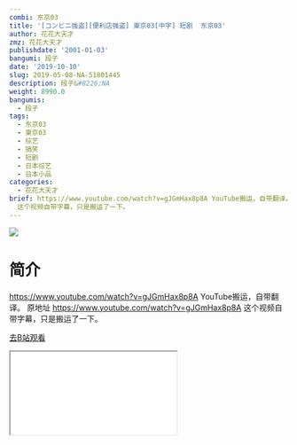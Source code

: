 ```yaml
---
combi: 东京03
title: '[コンビニ強盗][便利店强盗] 東京03[中字] 短剧  东京03'
author: 花花大天才
zmz: 花花大天才
publishdate: '2001-01-03'
bangumi: 段子
date: '2019-10-10'
slug: 2019-05-08-NA-51801445
description: 段子&#8226;NA
weight: 8990.0
bangumis:
  - 段子
tags:
  - 东京03
  - 東京03
  - 综艺
  - 搞笑
  - 短剧
  - 日本综艺
  - 日本小品
categories:
  - 花花大天才
brief: https://www.youtube.com/watch?v=gJGmHax8p8A YouTube搬运，自带翻译。 原地址 https://www.youtube.com/watch?v=gJGmHax8p8A
  这个视频自带字幕，只是搬运了一下。
---
```

![](https://raw.githubusercontent.com/tcgriffith/owaraisite/master/static/tmpimg/0c1af7b2dda945e067e98efde50634245e401305.jpg.480.jpg)
# 简介  
https://www.youtube.com/watch?v=gJGmHax8p8A
YouTube搬运，自带翻译。
原地址 https://www.youtube.com/watch?v=gJGmHax8p8A
这个视频自带字幕，只是搬运了一下。  

[去B站观看](https://www.bilibili.com/video/av51801445/)
<div class ="resp-container"><iframe class="testiframe" src="//player.bilibili.com/player.html?aid=51801445"", scrolling="no", allowfullscreen="true" > </iframe></div> 
